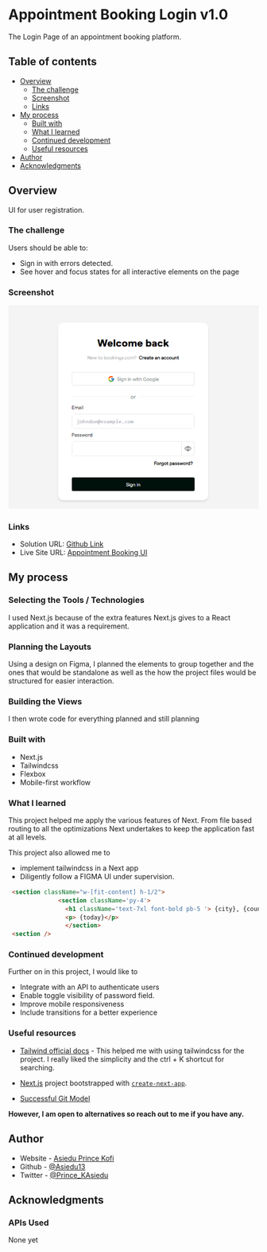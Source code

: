 # Appointment Booking Login v1.0

The Login Page of an appointment booking platform.
## Table of contents

- [Overview](#overview)
  - [The challenge](#the-challenge)
  - [Screenshot](#screenshot)
  - [Links](#links)
- [My process](#my-process)
  - [Built with](#built-with)
  - [What I learned](#what-i-learned)
  - [Continued development](#continued-development)
  - [Useful resources](#useful-resources)
- [Author](#author)
- [Acknowledgments](#acknowledgments)


## Overview
UI for user registration.
### The challenge

Users should be able to:

- Sign in with errors detected.
- See hover and focus states for all interactive elements on the page


### Screenshot

![The Solution](./public/built-appointment-ui.png)

### Links

- Solution URL: [Github Link](https://github.com/Asiedu13/appointment-booking)
- Live Site URL: [Appointment Booking UI](https://appointment-booking-hazel.vercel.app/)

## My process
### Selecting the Tools / Technologies
I used Next.js because of the extra features Next.js gives to a React application and it was a requirement.


### Planning the Layouts
Using a design on Figma, I planned the elements to group together and the ones that would be standalone as well as the how the project files would be structured for easier interaction.
### Building the Views 
I then wrote code for everything planned and still planning
### Built with

- Next.js
- Tailwindcss
- Flexbox
- Mobile-first workflow

### What I learned

This project helped me apply the various features of Next. From file based routing to all the optimizations Next undertakes to keep the application fast at all levels.

This project also allowed me to
- implement tailwindcss in a Next app
- Diligently follow a FIGMA UI under supervision.




```html
 <section className="w-[fit-content] h-1/2">
              <section className='py-4'>
                <h1 className='text-7xl font-bold pb-5 '> {city}, {country_code}</h1>
                <p> {today}</p>
                </section>
 <section />
```


### Continued development
Further on in this project, I would like to
- Integrate with an API to authenticate users
- Enable toggle visibility of password field.
- Improve mobile responsiveness
- Include transitions for a better experience
### Useful resources

- [Tailwind official docs](https://tailwindcss.com/docs/installation) - This helped me with using tailwindcss for the project. I really liked the simplicity and the ctrl + K shortcut for searching.

- [Next.js](https://nextjs.org/) project bootstrapped with [`create-next-app`](https://github.com/vercel/next.js/tree/canary/packages/create-next-app).

- [Successful Git Model](https://nvie.com/posts/a-successful-git-branching-model/)

**However, I am open to alternatives so reach out to me if you have any.**


## Author

- Website - [Asiedu Prince Kofi](https://Asiedu13.github.io)
- Github - [@Asiedu13](https://github.com/Asiedu13)
- Twitter - [@Prince_KAsiedu](https://www.twitter.com/Prince_KAsiedu)

## Acknowledgments


### APIs Used
None yet